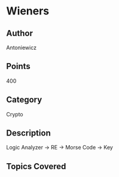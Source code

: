 # Wieners
## Author
Antoniewicz
## Points
400
## Category
Crypto
## Description
Logic Analyzer -> RE -> Morse Code -> Key
## Topics Covered

